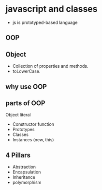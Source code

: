 # javascript and classes

* js is prototyped-based language

## OOP 

## Object
- Collection of properties and methods.
- toLowerCase.

## why use OOP

## parts of OOP
Object literal

- Constructor function
- Prototypes
- Classes
- Instances (new, this)

## 4 Pillars
* Abstraction
* Encapsulation
* Inheritance
* polymorphism


